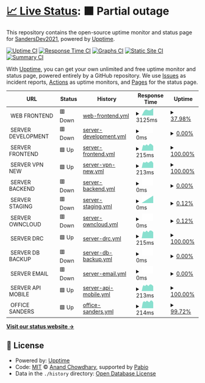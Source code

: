 # [📈 Live Status](https://SandersDev2021.github.io/monitoring): <!--live status--> **🟧 Partial outage**

This repository contains the open-source uptime monitor and status page for [SandersDev2021](https://SandersDev2021.github.io/monitoring), powered by [Upptime](https://github.com/upptime/upptime).

[![Uptime CI](https://github.com/SandersDev2021/monitoring/workflows/Uptime%20CI/badge.svg)](https://github.com/SandersDev2021/monitoring/actions?query=workflow%3A%22Uptime+CI%22)
[![Response Time CI](https://github.com/SandersDev2021/monitoring/workflows/Response%20Time%20CI/badge.svg)](https://github.com/SandersDev2021/monitoring/actions?query=workflow%3A%22Response+Time+CI%22)
[![Graphs CI](https://github.com/SandersDev2021/monitoring/workflows/Graphs%20CI/badge.svg)](https://github.com/SandersDev2021/monitoring/actions?query=workflow%3A%22Graphs+CI%22)
[![Static Site CI](https://github.com/SandersDev2021/monitoring/workflows/Static%20Site%20CI/badge.svg)](https://github.com/SandersDev2021/monitoring/actions?query=workflow%3A%22Static+Site+CI%22)
[![Summary CI](https://github.com/SandersDev2021/monitoring/workflows/Summary%20CI/badge.svg)](https://github.com/SandersDev2021/monitoring/actions?query=workflow%3A%22Summary+CI%22)

With [Upptime](https://upptime.js.org), you can get your own unlimited and free uptime monitor and status page, powered entirely by a GitHub repository. We use [Issues](https://github.com/SandersDev2021/monitoring/issues) as incident reports, [Actions](https://github.com/SandersDev2021/monitoring/actions) as uptime monitors, and [Pages](https://SandersDev2021.github.io/monitoring) for the status page.

<!--start: status pages-->
<!-- This summary is generated by Upptime (https://github.com/upptime/upptime) -->
<!-- Do not edit this manually, your changes will be overwritten -->
<!-- prettier-ignore -->
| URL | Status | History | Response Time | Uptime |
| --- | ------ | ------- | ------------- | ------ |
| <img alt="" src="https://icons.duckduckgo.com/ip3/null.ico" height="13"> WEB FRONTEND | 🟥 Down | [web-frontend.yml](https://github.com/SandersDev2021/monitoring/commits/HEAD/history/web-frontend.yml) | <details><summary><img alt="Response time graph" src="./graphs/web-frontend/response-time-week.png" height="20"> 3125ms</summary><br><a href="https://SandersDev2021.github.io/monitoring/history/web-frontend"><img alt="Response time 3664" src="https://img.shields.io/endpoint?url=https%3A%2F%2Fraw.githubusercontent.com%2FSandersDev2021%2Fmonitoring%2FHEAD%2Fapi%2Fweb-frontend%2Fresponse-time.json"></a><br><a href="https://SandersDev2021.github.io/monitoring/history/web-frontend"><img alt="24-hour response time 0" src="https://img.shields.io/endpoint?url=https%3A%2F%2Fraw.githubusercontent.com%2FSandersDev2021%2Fmonitoring%2FHEAD%2Fapi%2Fweb-frontend%2Fresponse-time-day.json"></a><br><a href="https://SandersDev2021.github.io/monitoring/history/web-frontend"><img alt="7-day response time 3125" src="https://img.shields.io/endpoint?url=https%3A%2F%2Fraw.githubusercontent.com%2FSandersDev2021%2Fmonitoring%2FHEAD%2Fapi%2Fweb-frontend%2Fresponse-time-week.json"></a><br><a href="https://SandersDev2021.github.io/monitoring/history/web-frontend"><img alt="30-day response time 2793" src="https://img.shields.io/endpoint?url=https%3A%2F%2Fraw.githubusercontent.com%2FSandersDev2021%2Fmonitoring%2FHEAD%2Fapi%2Fweb-frontend%2Fresponse-time-month.json"></a><br><a href="https://SandersDev2021.github.io/monitoring/history/web-frontend"><img alt="1-year response time 3664" src="https://img.shields.io/endpoint?url=https%3A%2F%2Fraw.githubusercontent.com%2FSandersDev2021%2Fmonitoring%2FHEAD%2Fapi%2Fweb-frontend%2Fresponse-time-year.json"></a></details> | <details><summary><a href="https://SandersDev2021.github.io/monitoring/history/web-frontend">37.98%</a></summary><a href="https://SandersDev2021.github.io/monitoring/history/web-frontend"><img alt="All-time uptime 98.75%" src="https://img.shields.io/endpoint?url=https%3A%2F%2Fraw.githubusercontent.com%2FSandersDev2021%2Fmonitoring%2FHEAD%2Fapi%2Fweb-frontend%2Fuptime.json"></a><br><a href="https://SandersDev2021.github.io/monitoring/history/web-frontend"><img alt="24-hour uptime 0.00%" src="https://img.shields.io/endpoint?url=https%3A%2F%2Fraw.githubusercontent.com%2FSandersDev2021%2Fmonitoring%2FHEAD%2Fapi%2Fweb-frontend%2Fuptime-day.json"></a><br><a href="https://SandersDev2021.github.io/monitoring/history/web-frontend"><img alt="7-day uptime 37.98%" src="https://img.shields.io/endpoint?url=https%3A%2F%2Fraw.githubusercontent.com%2FSandersDev2021%2Fmonitoring%2FHEAD%2Fapi%2Fweb-frontend%2Fuptime-week.json"></a><br><a href="https://SandersDev2021.github.io/monitoring/history/web-frontend"><img alt="30-day uptime 85.73%" src="https://img.shields.io/endpoint?url=https%3A%2F%2Fraw.githubusercontent.com%2FSandersDev2021%2Fmonitoring%2FHEAD%2Fapi%2Fweb-frontend%2Fuptime-month.json"></a><br><a href="https://SandersDev2021.github.io/monitoring/history/web-frontend"><img alt="1-year uptime 98.75%" src="https://img.shields.io/endpoint?url=https%3A%2F%2Fraw.githubusercontent.com%2FSandersDev2021%2Fmonitoring%2FHEAD%2Fapi%2Fweb-frontend%2Fuptime-year.json"></a></details>
| <img alt="" src="https://icons.duckduckgo.com/ip3/null.ico" height="13"> SERVER DEVELOPMENT | 🟥 Down | [server-development.yml](https://github.com/SandersDev2021/monitoring/commits/HEAD/history/server-development.yml) | <details><summary><img alt="Response time graph" src="./graphs/server-development/response-time-week.png" height="20"> 0ms</summary><br><a href="https://SandersDev2021.github.io/monitoring/history/server-development"><img alt="Response time 219" src="https://img.shields.io/endpoint?url=https%3A%2F%2Fraw.githubusercontent.com%2FSandersDev2021%2Fmonitoring%2FHEAD%2Fapi%2Fserver-development%2Fresponse-time.json"></a><br><a href="https://SandersDev2021.github.io/monitoring/history/server-development"><img alt="24-hour response time 0" src="https://img.shields.io/endpoint?url=https%3A%2F%2Fraw.githubusercontent.com%2FSandersDev2021%2Fmonitoring%2FHEAD%2Fapi%2Fserver-development%2Fresponse-time-day.json"></a><br><a href="https://SandersDev2021.github.io/monitoring/history/server-development"><img alt="7-day response time 0" src="https://img.shields.io/endpoint?url=https%3A%2F%2Fraw.githubusercontent.com%2FSandersDev2021%2Fmonitoring%2FHEAD%2Fapi%2Fserver-development%2Fresponse-time-week.json"></a><br><a href="https://SandersDev2021.github.io/monitoring/history/server-development"><img alt="30-day response time 0" src="https://img.shields.io/endpoint?url=https%3A%2F%2Fraw.githubusercontent.com%2FSandersDev2021%2Fmonitoring%2FHEAD%2Fapi%2Fserver-development%2Fresponse-time-month.json"></a><br><a href="https://SandersDev2021.github.io/monitoring/history/server-development"><img alt="1-year response time 219" src="https://img.shields.io/endpoint?url=https%3A%2F%2Fraw.githubusercontent.com%2FSandersDev2021%2Fmonitoring%2FHEAD%2Fapi%2Fserver-development%2Fresponse-time-year.json"></a></details> | <details><summary><a href="https://SandersDev2021.github.io/monitoring/history/server-development">0.00%</a></summary><a href="https://SandersDev2021.github.io/monitoring/history/server-development"><img alt="All-time uptime 63.94%" src="https://img.shields.io/endpoint?url=https%3A%2F%2Fraw.githubusercontent.com%2FSandersDev2021%2Fmonitoring%2FHEAD%2Fapi%2Fserver-development%2Fuptime.json"></a><br><a href="https://SandersDev2021.github.io/monitoring/history/server-development"><img alt="24-hour uptime 0.00%" src="https://img.shields.io/endpoint?url=https%3A%2F%2Fraw.githubusercontent.com%2FSandersDev2021%2Fmonitoring%2FHEAD%2Fapi%2Fserver-development%2Fuptime-day.json"></a><br><a href="https://SandersDev2021.github.io/monitoring/history/server-development"><img alt="7-day uptime 0.00%" src="https://img.shields.io/endpoint?url=https%3A%2F%2Fraw.githubusercontent.com%2FSandersDev2021%2Fmonitoring%2FHEAD%2Fapi%2Fserver-development%2Fuptime-week.json"></a><br><a href="https://SandersDev2021.github.io/monitoring/history/server-development"><img alt="30-day uptime 0.00%" src="https://img.shields.io/endpoint?url=https%3A%2F%2Fraw.githubusercontent.com%2FSandersDev2021%2Fmonitoring%2FHEAD%2Fapi%2Fserver-development%2Fuptime-month.json"></a><br><a href="https://SandersDev2021.github.io/monitoring/history/server-development"><img alt="1-year uptime 63.94%" src="https://img.shields.io/endpoint?url=https%3A%2F%2Fraw.githubusercontent.com%2FSandersDev2021%2Fmonitoring%2FHEAD%2Fapi%2Fserver-development%2Fuptime-year.json"></a></details>
| <img alt="" src="https://icons.duckduckgo.com/ip3/null.ico" height="13"> SERVER FRONTEND | 🟩 Up | [server-frontend.yml](https://github.com/SandersDev2021/monitoring/commits/HEAD/history/server-frontend.yml) | <details><summary><img alt="Response time graph" src="./graphs/server-frontend/response-time-week.png" height="20"> 215ms</summary><br><a href="https://SandersDev2021.github.io/monitoring/history/server-frontend"><img alt="Response time 219" src="https://img.shields.io/endpoint?url=https%3A%2F%2Fraw.githubusercontent.com%2FSandersDev2021%2Fmonitoring%2FHEAD%2Fapi%2Fserver-frontend%2Fresponse-time.json"></a><br><a href="https://SandersDev2021.github.io/monitoring/history/server-frontend"><img alt="24-hour response time 184" src="https://img.shields.io/endpoint?url=https%3A%2F%2Fraw.githubusercontent.com%2FSandersDev2021%2Fmonitoring%2FHEAD%2Fapi%2Fserver-frontend%2Fresponse-time-day.json"></a><br><a href="https://SandersDev2021.github.io/monitoring/history/server-frontend"><img alt="7-day response time 215" src="https://img.shields.io/endpoint?url=https%3A%2F%2Fraw.githubusercontent.com%2FSandersDev2021%2Fmonitoring%2FHEAD%2Fapi%2Fserver-frontend%2Fresponse-time-week.json"></a><br><a href="https://SandersDev2021.github.io/monitoring/history/server-frontend"><img alt="30-day response time 224" src="https://img.shields.io/endpoint?url=https%3A%2F%2Fraw.githubusercontent.com%2FSandersDev2021%2Fmonitoring%2FHEAD%2Fapi%2Fserver-frontend%2Fresponse-time-month.json"></a><br><a href="https://SandersDev2021.github.io/monitoring/history/server-frontend"><img alt="1-year response time 219" src="https://img.shields.io/endpoint?url=https%3A%2F%2Fraw.githubusercontent.com%2FSandersDev2021%2Fmonitoring%2FHEAD%2Fapi%2Fserver-frontend%2Fresponse-time-year.json"></a></details> | <details><summary><a href="https://SandersDev2021.github.io/monitoring/history/server-frontend">100.00%</a></summary><a href="https://SandersDev2021.github.io/monitoring/history/server-frontend"><img alt="All-time uptime 100.00%" src="https://img.shields.io/endpoint?url=https%3A%2F%2Fraw.githubusercontent.com%2FSandersDev2021%2Fmonitoring%2FHEAD%2Fapi%2Fserver-frontend%2Fuptime.json"></a><br><a href="https://SandersDev2021.github.io/monitoring/history/server-frontend"><img alt="24-hour uptime 100.00%" src="https://img.shields.io/endpoint?url=https%3A%2F%2Fraw.githubusercontent.com%2FSandersDev2021%2Fmonitoring%2FHEAD%2Fapi%2Fserver-frontend%2Fuptime-day.json"></a><br><a href="https://SandersDev2021.github.io/monitoring/history/server-frontend"><img alt="7-day uptime 100.00%" src="https://img.shields.io/endpoint?url=https%3A%2F%2Fraw.githubusercontent.com%2FSandersDev2021%2Fmonitoring%2FHEAD%2Fapi%2Fserver-frontend%2Fuptime-week.json"></a><br><a href="https://SandersDev2021.github.io/monitoring/history/server-frontend"><img alt="30-day uptime 100.00%" src="https://img.shields.io/endpoint?url=https%3A%2F%2Fraw.githubusercontent.com%2FSandersDev2021%2Fmonitoring%2FHEAD%2Fapi%2Fserver-frontend%2Fuptime-month.json"></a><br><a href="https://SandersDev2021.github.io/monitoring/history/server-frontend"><img alt="1-year uptime 100.00%" src="https://img.shields.io/endpoint?url=https%3A%2F%2Fraw.githubusercontent.com%2FSandersDev2021%2Fmonitoring%2FHEAD%2Fapi%2Fserver-frontend%2Fuptime-year.json"></a></details>
| <img alt="" src="https://icons.duckduckgo.com/ip3/null.ico" height="13"> SERVER VPN NEW | 🟩 Up | [server-vpn-new.yml](https://github.com/SandersDev2021/monitoring/commits/HEAD/history/server-vpn-new.yml) | <details><summary><img alt="Response time graph" src="./graphs/server-vpn-new/response-time-week.png" height="20"> 213ms</summary><br><a href="https://SandersDev2021.github.io/monitoring/history/server-vpn-new"><img alt="Response time 219" src="https://img.shields.io/endpoint?url=https%3A%2F%2Fraw.githubusercontent.com%2FSandersDev2021%2Fmonitoring%2FHEAD%2Fapi%2Fserver-vpn-new%2Fresponse-time.json"></a><br><a href="https://SandersDev2021.github.io/monitoring/history/server-vpn-new"><img alt="24-hour response time 182" src="https://img.shields.io/endpoint?url=https%3A%2F%2Fraw.githubusercontent.com%2FSandersDev2021%2Fmonitoring%2FHEAD%2Fapi%2Fserver-vpn-new%2Fresponse-time-day.json"></a><br><a href="https://SandersDev2021.github.io/monitoring/history/server-vpn-new"><img alt="7-day response time 213" src="https://img.shields.io/endpoint?url=https%3A%2F%2Fraw.githubusercontent.com%2FSandersDev2021%2Fmonitoring%2FHEAD%2Fapi%2Fserver-vpn-new%2Fresponse-time-week.json"></a><br><a href="https://SandersDev2021.github.io/monitoring/history/server-vpn-new"><img alt="30-day response time 218" src="https://img.shields.io/endpoint?url=https%3A%2F%2Fraw.githubusercontent.com%2FSandersDev2021%2Fmonitoring%2FHEAD%2Fapi%2Fserver-vpn-new%2Fresponse-time-month.json"></a><br><a href="https://SandersDev2021.github.io/monitoring/history/server-vpn-new"><img alt="1-year response time 219" src="https://img.shields.io/endpoint?url=https%3A%2F%2Fraw.githubusercontent.com%2FSandersDev2021%2Fmonitoring%2FHEAD%2Fapi%2Fserver-vpn-new%2Fresponse-time-year.json"></a></details> | <details><summary><a href="https://SandersDev2021.github.io/monitoring/history/server-vpn-new">100.00%</a></summary><a href="https://SandersDev2021.github.io/monitoring/history/server-vpn-new"><img alt="All-time uptime 99.53%" src="https://img.shields.io/endpoint?url=https%3A%2F%2Fraw.githubusercontent.com%2FSandersDev2021%2Fmonitoring%2FHEAD%2Fapi%2Fserver-vpn-new%2Fuptime.json"></a><br><a href="https://SandersDev2021.github.io/monitoring/history/server-vpn-new"><img alt="24-hour uptime 100.00%" src="https://img.shields.io/endpoint?url=https%3A%2F%2Fraw.githubusercontent.com%2FSandersDev2021%2Fmonitoring%2FHEAD%2Fapi%2Fserver-vpn-new%2Fuptime-day.json"></a><br><a href="https://SandersDev2021.github.io/monitoring/history/server-vpn-new"><img alt="7-day uptime 100.00%" src="https://img.shields.io/endpoint?url=https%3A%2F%2Fraw.githubusercontent.com%2FSandersDev2021%2Fmonitoring%2FHEAD%2Fapi%2Fserver-vpn-new%2Fuptime-week.json"></a><br><a href="https://SandersDev2021.github.io/monitoring/history/server-vpn-new"><img alt="30-day uptime 99.93%" src="https://img.shields.io/endpoint?url=https%3A%2F%2Fraw.githubusercontent.com%2FSandersDev2021%2Fmonitoring%2FHEAD%2Fapi%2Fserver-vpn-new%2Fuptime-month.json"></a><br><a href="https://SandersDev2021.github.io/monitoring/history/server-vpn-new"><img alt="1-year uptime 99.53%" src="https://img.shields.io/endpoint?url=https%3A%2F%2Fraw.githubusercontent.com%2FSandersDev2021%2Fmonitoring%2FHEAD%2Fapi%2Fserver-vpn-new%2Fuptime-year.json"></a></details>
| <img alt="" src="https://icons.duckduckgo.com/ip3/null.ico" height="13"> SERVER BACKEND | 🟥 Down | [server-backend.yml](https://github.com/SandersDev2021/monitoring/commits/HEAD/history/server-backend.yml) | <details><summary><img alt="Response time graph" src="./graphs/server-backend/response-time-week.png" height="20"> 0ms</summary><br><a href="https://SandersDev2021.github.io/monitoring/history/server-backend"><img alt="Response time 219" src="https://img.shields.io/endpoint?url=https%3A%2F%2Fraw.githubusercontent.com%2FSandersDev2021%2Fmonitoring%2FHEAD%2Fapi%2Fserver-backend%2Fresponse-time.json"></a><br><a href="https://SandersDev2021.github.io/monitoring/history/server-backend"><img alt="24-hour response time 0" src="https://img.shields.io/endpoint?url=https%3A%2F%2Fraw.githubusercontent.com%2FSandersDev2021%2Fmonitoring%2FHEAD%2Fapi%2Fserver-backend%2Fresponse-time-day.json"></a><br><a href="https://SandersDev2021.github.io/monitoring/history/server-backend"><img alt="7-day response time 0" src="https://img.shields.io/endpoint?url=https%3A%2F%2Fraw.githubusercontent.com%2FSandersDev2021%2Fmonitoring%2FHEAD%2Fapi%2Fserver-backend%2Fresponse-time-week.json"></a><br><a href="https://SandersDev2021.github.io/monitoring/history/server-backend"><img alt="30-day response time 0" src="https://img.shields.io/endpoint?url=https%3A%2F%2Fraw.githubusercontent.com%2FSandersDev2021%2Fmonitoring%2FHEAD%2Fapi%2Fserver-backend%2Fresponse-time-month.json"></a><br><a href="https://SandersDev2021.github.io/monitoring/history/server-backend"><img alt="1-year response time 219" src="https://img.shields.io/endpoint?url=https%3A%2F%2Fraw.githubusercontent.com%2FSandersDev2021%2Fmonitoring%2FHEAD%2Fapi%2Fserver-backend%2Fresponse-time-year.json"></a></details> | <details><summary><a href="https://SandersDev2021.github.io/monitoring/history/server-backend">0.00%</a></summary><a href="https://SandersDev2021.github.io/monitoring/history/server-backend"><img alt="All-time uptime 1.41%" src="https://img.shields.io/endpoint?url=https%3A%2F%2Fraw.githubusercontent.com%2FSandersDev2021%2Fmonitoring%2FHEAD%2Fapi%2Fserver-backend%2Fuptime.json"></a><br><a href="https://SandersDev2021.github.io/monitoring/history/server-backend"><img alt="24-hour uptime 0.00%" src="https://img.shields.io/endpoint?url=https%3A%2F%2Fraw.githubusercontent.com%2FSandersDev2021%2Fmonitoring%2FHEAD%2Fapi%2Fserver-backend%2Fuptime-day.json"></a><br><a href="https://SandersDev2021.github.io/monitoring/history/server-backend"><img alt="7-day uptime 0.00%" src="https://img.shields.io/endpoint?url=https%3A%2F%2Fraw.githubusercontent.com%2FSandersDev2021%2Fmonitoring%2FHEAD%2Fapi%2Fserver-backend%2Fuptime-week.json"></a><br><a href="https://SandersDev2021.github.io/monitoring/history/server-backend"><img alt="30-day uptime 0.00%" src="https://img.shields.io/endpoint?url=https%3A%2F%2Fraw.githubusercontent.com%2FSandersDev2021%2Fmonitoring%2FHEAD%2Fapi%2Fserver-backend%2Fuptime-month.json"></a><br><a href="https://SandersDev2021.github.io/monitoring/history/server-backend"><img alt="1-year uptime 1.41%" src="https://img.shields.io/endpoint?url=https%3A%2F%2Fraw.githubusercontent.com%2FSandersDev2021%2Fmonitoring%2FHEAD%2Fapi%2Fserver-backend%2Fuptime-year.json"></a></details>
| <img alt="" src="https://icons.duckduckgo.com/ip3/null.ico" height="13"> SERVER STAGING | 🟥 Down | [server-staging.yml](https://github.com/SandersDev2021/monitoring/commits/HEAD/history/server-staging.yml) | <details><summary><img alt="Response time graph" src="./graphs/server-staging/response-time-week.png" height="20"> 0ms</summary><br><a href="https://SandersDev2021.github.io/monitoring/history/server-staging"><img alt="Response time 219" src="https://img.shields.io/endpoint?url=https%3A%2F%2Fraw.githubusercontent.com%2FSandersDev2021%2Fmonitoring%2FHEAD%2Fapi%2Fserver-staging%2Fresponse-time.json"></a><br><a href="https://SandersDev2021.github.io/monitoring/history/server-staging"><img alt="24-hour response time 0" src="https://img.shields.io/endpoint?url=https%3A%2F%2Fraw.githubusercontent.com%2FSandersDev2021%2Fmonitoring%2FHEAD%2Fapi%2Fserver-staging%2Fresponse-time-day.json"></a><br><a href="https://SandersDev2021.github.io/monitoring/history/server-staging"><img alt="7-day response time 0" src="https://img.shields.io/endpoint?url=https%3A%2F%2Fraw.githubusercontent.com%2FSandersDev2021%2Fmonitoring%2FHEAD%2Fapi%2Fserver-staging%2Fresponse-time-week.json"></a><br><a href="https://SandersDev2021.github.io/monitoring/history/server-staging"><img alt="30-day response time 238" src="https://img.shields.io/endpoint?url=https%3A%2F%2Fraw.githubusercontent.com%2FSandersDev2021%2Fmonitoring%2FHEAD%2Fapi%2Fserver-staging%2Fresponse-time-month.json"></a><br><a href="https://SandersDev2021.github.io/monitoring/history/server-staging"><img alt="1-year response time 219" src="https://img.shields.io/endpoint?url=https%3A%2F%2Fraw.githubusercontent.com%2FSandersDev2021%2Fmonitoring%2FHEAD%2Fapi%2Fserver-staging%2Fresponse-time-year.json"></a></details> | <details><summary><a href="https://SandersDev2021.github.io/monitoring/history/server-staging">0.12%</a></summary><a href="https://SandersDev2021.github.io/monitoring/history/server-staging"><img alt="All-time uptime 88.07%" src="https://img.shields.io/endpoint?url=https%3A%2F%2Fraw.githubusercontent.com%2FSandersDev2021%2Fmonitoring%2FHEAD%2Fapi%2Fserver-staging%2Fuptime.json"></a><br><a href="https://SandersDev2021.github.io/monitoring/history/server-staging"><img alt="24-hour uptime 0.83%" src="https://img.shields.io/endpoint?url=https%3A%2F%2Fraw.githubusercontent.com%2FSandersDev2021%2Fmonitoring%2FHEAD%2Fapi%2Fserver-staging%2Fuptime-day.json"></a><br><a href="https://SandersDev2021.github.io/monitoring/history/server-staging"><img alt="7-day uptime 0.12%" src="https://img.shields.io/endpoint?url=https%3A%2F%2Fraw.githubusercontent.com%2FSandersDev2021%2Fmonitoring%2FHEAD%2Fapi%2Fserver-staging%2Fuptime-week.json"></a><br><a href="https://SandersDev2021.github.io/monitoring/history/server-staging"><img alt="30-day uptime 0.00%" src="https://img.shields.io/endpoint?url=https%3A%2F%2Fraw.githubusercontent.com%2FSandersDev2021%2Fmonitoring%2FHEAD%2Fapi%2Fserver-staging%2Fuptime-month.json"></a><br><a href="https://SandersDev2021.github.io/monitoring/history/server-staging"><img alt="1-year uptime 88.07%" src="https://img.shields.io/endpoint?url=https%3A%2F%2Fraw.githubusercontent.com%2FSandersDev2021%2Fmonitoring%2FHEAD%2Fapi%2Fserver-staging%2Fuptime-year.json"></a></details>
| <img alt="" src="https://icons.duckduckgo.com/ip3/null.ico" height="13"> SERVER OWNCLOUD | 🟥 Down | [server-owncloud.yml](https://github.com/SandersDev2021/monitoring/commits/HEAD/history/server-owncloud.yml) | <details><summary><img alt="Response time graph" src="./graphs/server-owncloud/response-time-week.png" height="20"> 0ms</summary><br><a href="https://SandersDev2021.github.io/monitoring/history/server-owncloud"><img alt="Response time 218" src="https://img.shields.io/endpoint?url=https%3A%2F%2Fraw.githubusercontent.com%2FSandersDev2021%2Fmonitoring%2FHEAD%2Fapi%2Fserver-owncloud%2Fresponse-time.json"></a><br><a href="https://SandersDev2021.github.io/monitoring/history/server-owncloud"><img alt="24-hour response time 0" src="https://img.shields.io/endpoint?url=https%3A%2F%2Fraw.githubusercontent.com%2FSandersDev2021%2Fmonitoring%2FHEAD%2Fapi%2Fserver-owncloud%2Fresponse-time-day.json"></a><br><a href="https://SandersDev2021.github.io/monitoring/history/server-owncloud"><img alt="7-day response time 0" src="https://img.shields.io/endpoint?url=https%3A%2F%2Fraw.githubusercontent.com%2FSandersDev2021%2Fmonitoring%2FHEAD%2Fapi%2Fserver-owncloud%2Fresponse-time-week.json"></a><br><a href="https://SandersDev2021.github.io/monitoring/history/server-owncloud"><img alt="30-day response time 0" src="https://img.shields.io/endpoint?url=https%3A%2F%2Fraw.githubusercontent.com%2FSandersDev2021%2Fmonitoring%2FHEAD%2Fapi%2Fserver-owncloud%2Fresponse-time-month.json"></a><br><a href="https://SandersDev2021.github.io/monitoring/history/server-owncloud"><img alt="1-year response time 218" src="https://img.shields.io/endpoint?url=https%3A%2F%2Fraw.githubusercontent.com%2FSandersDev2021%2Fmonitoring%2FHEAD%2Fapi%2Fserver-owncloud%2Fresponse-time-year.json"></a></details> | <details><summary><a href="https://SandersDev2021.github.io/monitoring/history/server-owncloud">0.12%</a></summary><a href="https://SandersDev2021.github.io/monitoring/history/server-owncloud"><img alt="All-time uptime 89.42%" src="https://img.shields.io/endpoint?url=https%3A%2F%2Fraw.githubusercontent.com%2FSandersDev2021%2Fmonitoring%2FHEAD%2Fapi%2Fserver-owncloud%2Fuptime.json"></a><br><a href="https://SandersDev2021.github.io/monitoring/history/server-owncloud"><img alt="24-hour uptime 0.00%" src="https://img.shields.io/endpoint?url=https%3A%2F%2Fraw.githubusercontent.com%2FSandersDev2021%2Fmonitoring%2FHEAD%2Fapi%2Fserver-owncloud%2Fuptime-day.json"></a><br><a href="https://SandersDev2021.github.io/monitoring/history/server-owncloud"><img alt="7-day uptime 0.12%" src="https://img.shields.io/endpoint?url=https%3A%2F%2Fraw.githubusercontent.com%2FSandersDev2021%2Fmonitoring%2FHEAD%2Fapi%2Fserver-owncloud%2Fuptime-week.json"></a><br><a href="https://SandersDev2021.github.io/monitoring/history/server-owncloud"><img alt="30-day uptime 0.00%" src="https://img.shields.io/endpoint?url=https%3A%2F%2Fraw.githubusercontent.com%2FSandersDev2021%2Fmonitoring%2FHEAD%2Fapi%2Fserver-owncloud%2Fuptime-month.json"></a><br><a href="https://SandersDev2021.github.io/monitoring/history/server-owncloud"><img alt="1-year uptime 89.42%" src="https://img.shields.io/endpoint?url=https%3A%2F%2Fraw.githubusercontent.com%2FSandersDev2021%2Fmonitoring%2FHEAD%2Fapi%2Fserver-owncloud%2Fuptime-year.json"></a></details>
| <img alt="" src="https://icons.duckduckgo.com/ip3/null.ico" height="13"> SERVER DRC | 🟩 Up | [server-drc.yml](https://github.com/SandersDev2021/monitoring/commits/HEAD/history/server-drc.yml) | <details><summary><img alt="Response time graph" src="./graphs/server-drc/response-time-week.png" height="20"> 215ms</summary><br><a href="https://SandersDev2021.github.io/monitoring/history/server-drc"><img alt="Response time 218" src="https://img.shields.io/endpoint?url=https%3A%2F%2Fraw.githubusercontent.com%2FSandersDev2021%2Fmonitoring%2FHEAD%2Fapi%2Fserver-drc%2Fresponse-time.json"></a><br><a href="https://SandersDev2021.github.io/monitoring/history/server-drc"><img alt="24-hour response time 182" src="https://img.shields.io/endpoint?url=https%3A%2F%2Fraw.githubusercontent.com%2FSandersDev2021%2Fmonitoring%2FHEAD%2Fapi%2Fserver-drc%2Fresponse-time-day.json"></a><br><a href="https://SandersDev2021.github.io/monitoring/history/server-drc"><img alt="7-day response time 215" src="https://img.shields.io/endpoint?url=https%3A%2F%2Fraw.githubusercontent.com%2FSandersDev2021%2Fmonitoring%2FHEAD%2Fapi%2Fserver-drc%2Fresponse-time-week.json"></a><br><a href="https://SandersDev2021.github.io/monitoring/history/server-drc"><img alt="30-day response time 215" src="https://img.shields.io/endpoint?url=https%3A%2F%2Fraw.githubusercontent.com%2FSandersDev2021%2Fmonitoring%2FHEAD%2Fapi%2Fserver-drc%2Fresponse-time-month.json"></a><br><a href="https://SandersDev2021.github.io/monitoring/history/server-drc"><img alt="1-year response time 218" src="https://img.shields.io/endpoint?url=https%3A%2F%2Fraw.githubusercontent.com%2FSandersDev2021%2Fmonitoring%2FHEAD%2Fapi%2Fserver-drc%2Fresponse-time-year.json"></a></details> | <details><summary><a href="https://SandersDev2021.github.io/monitoring/history/server-drc">100.00%</a></summary><a href="https://SandersDev2021.github.io/monitoring/history/server-drc"><img alt="All-time uptime 100.00%" src="https://img.shields.io/endpoint?url=https%3A%2F%2Fraw.githubusercontent.com%2FSandersDev2021%2Fmonitoring%2FHEAD%2Fapi%2Fserver-drc%2Fuptime.json"></a><br><a href="https://SandersDev2021.github.io/monitoring/history/server-drc"><img alt="24-hour uptime 100.00%" src="https://img.shields.io/endpoint?url=https%3A%2F%2Fraw.githubusercontent.com%2FSandersDev2021%2Fmonitoring%2FHEAD%2Fapi%2Fserver-drc%2Fuptime-day.json"></a><br><a href="https://SandersDev2021.github.io/monitoring/history/server-drc"><img alt="7-day uptime 100.00%" src="https://img.shields.io/endpoint?url=https%3A%2F%2Fraw.githubusercontent.com%2FSandersDev2021%2Fmonitoring%2FHEAD%2Fapi%2Fserver-drc%2Fuptime-week.json"></a><br><a href="https://SandersDev2021.github.io/monitoring/history/server-drc"><img alt="30-day uptime 100.00%" src="https://img.shields.io/endpoint?url=https%3A%2F%2Fraw.githubusercontent.com%2FSandersDev2021%2Fmonitoring%2FHEAD%2Fapi%2Fserver-drc%2Fuptime-month.json"></a><br><a href="https://SandersDev2021.github.io/monitoring/history/server-drc"><img alt="1-year uptime 100.00%" src="https://img.shields.io/endpoint?url=https%3A%2F%2Fraw.githubusercontent.com%2FSandersDev2021%2Fmonitoring%2FHEAD%2Fapi%2Fserver-drc%2Fuptime-year.json"></a></details>
| <img alt="" src="https://icons.duckduckgo.com/ip3/null.ico" height="13"> SERVER DB BACKUP | 🟥 Down | [server-db-backup.yml](https://github.com/SandersDev2021/monitoring/commits/HEAD/history/server-db-backup.yml) | <details><summary><img alt="Response time graph" src="./graphs/server-db-backup/response-time-week.png" height="20"> 0ms</summary><br><a href="https://SandersDev2021.github.io/monitoring/history/server-db-backup"><img alt="Response time 219" src="https://img.shields.io/endpoint?url=https%3A%2F%2Fraw.githubusercontent.com%2FSandersDev2021%2Fmonitoring%2FHEAD%2Fapi%2Fserver-db-backup%2Fresponse-time.json"></a><br><a href="https://SandersDev2021.github.io/monitoring/history/server-db-backup"><img alt="24-hour response time 0" src="https://img.shields.io/endpoint?url=https%3A%2F%2Fraw.githubusercontent.com%2FSandersDev2021%2Fmonitoring%2FHEAD%2Fapi%2Fserver-db-backup%2Fresponse-time-day.json"></a><br><a href="https://SandersDev2021.github.io/monitoring/history/server-db-backup"><img alt="7-day response time 0" src="https://img.shields.io/endpoint?url=https%3A%2F%2Fraw.githubusercontent.com%2FSandersDev2021%2Fmonitoring%2FHEAD%2Fapi%2Fserver-db-backup%2Fresponse-time-week.json"></a><br><a href="https://SandersDev2021.github.io/monitoring/history/server-db-backup"><img alt="30-day response time 0" src="https://img.shields.io/endpoint?url=https%3A%2F%2Fraw.githubusercontent.com%2FSandersDev2021%2Fmonitoring%2FHEAD%2Fapi%2Fserver-db-backup%2Fresponse-time-month.json"></a><br><a href="https://SandersDev2021.github.io/monitoring/history/server-db-backup"><img alt="1-year response time 219" src="https://img.shields.io/endpoint?url=https%3A%2F%2Fraw.githubusercontent.com%2FSandersDev2021%2Fmonitoring%2FHEAD%2Fapi%2Fserver-db-backup%2Fresponse-time-year.json"></a></details> | <details><summary><a href="https://SandersDev2021.github.io/monitoring/history/server-db-backup">0.00%</a></summary><a href="https://SandersDev2021.github.io/monitoring/history/server-db-backup"><img alt="All-time uptime 89.38%" src="https://img.shields.io/endpoint?url=https%3A%2F%2Fraw.githubusercontent.com%2FSandersDev2021%2Fmonitoring%2FHEAD%2Fapi%2Fserver-db-backup%2Fuptime.json"></a><br><a href="https://SandersDev2021.github.io/monitoring/history/server-db-backup"><img alt="24-hour uptime 0.00%" src="https://img.shields.io/endpoint?url=https%3A%2F%2Fraw.githubusercontent.com%2FSandersDev2021%2Fmonitoring%2FHEAD%2Fapi%2Fserver-db-backup%2Fuptime-day.json"></a><br><a href="https://SandersDev2021.github.io/monitoring/history/server-db-backup"><img alt="7-day uptime 0.00%" src="https://img.shields.io/endpoint?url=https%3A%2F%2Fraw.githubusercontent.com%2FSandersDev2021%2Fmonitoring%2FHEAD%2Fapi%2Fserver-db-backup%2Fuptime-week.json"></a><br><a href="https://SandersDev2021.github.io/monitoring/history/server-db-backup"><img alt="30-day uptime 0.00%" src="https://img.shields.io/endpoint?url=https%3A%2F%2Fraw.githubusercontent.com%2FSandersDev2021%2Fmonitoring%2FHEAD%2Fapi%2Fserver-db-backup%2Fuptime-month.json"></a><br><a href="https://SandersDev2021.github.io/monitoring/history/server-db-backup"><img alt="1-year uptime 89.38%" src="https://img.shields.io/endpoint?url=https%3A%2F%2Fraw.githubusercontent.com%2FSandersDev2021%2Fmonitoring%2FHEAD%2Fapi%2Fserver-db-backup%2Fuptime-year.json"></a></details>
| <img alt="" src="https://icons.duckduckgo.com/ip3/null.ico" height="13"> SERVER EMAIL | 🟥 Down | [server-email.yml](https://github.com/SandersDev2021/monitoring/commits/HEAD/history/server-email.yml) | <details><summary><img alt="Response time graph" src="./graphs/server-email/response-time-week.png" height="20"> 0ms</summary><br><a href="https://SandersDev2021.github.io/monitoring/history/server-email"><img alt="Response time 218" src="https://img.shields.io/endpoint?url=https%3A%2F%2Fraw.githubusercontent.com%2FSandersDev2021%2Fmonitoring%2FHEAD%2Fapi%2Fserver-email%2Fresponse-time.json"></a><br><a href="https://SandersDev2021.github.io/monitoring/history/server-email"><img alt="24-hour response time 0" src="https://img.shields.io/endpoint?url=https%3A%2F%2Fraw.githubusercontent.com%2FSandersDev2021%2Fmonitoring%2FHEAD%2Fapi%2Fserver-email%2Fresponse-time-day.json"></a><br><a href="https://SandersDev2021.github.io/monitoring/history/server-email"><img alt="7-day response time 0" src="https://img.shields.io/endpoint?url=https%3A%2F%2Fraw.githubusercontent.com%2FSandersDev2021%2Fmonitoring%2FHEAD%2Fapi%2Fserver-email%2Fresponse-time-week.json"></a><br><a href="https://SandersDev2021.github.io/monitoring/history/server-email"><img alt="30-day response time 0" src="https://img.shields.io/endpoint?url=https%3A%2F%2Fraw.githubusercontent.com%2FSandersDev2021%2Fmonitoring%2FHEAD%2Fapi%2Fserver-email%2Fresponse-time-month.json"></a><br><a href="https://SandersDev2021.github.io/monitoring/history/server-email"><img alt="1-year response time 218" src="https://img.shields.io/endpoint?url=https%3A%2F%2Fraw.githubusercontent.com%2FSandersDev2021%2Fmonitoring%2FHEAD%2Fapi%2Fserver-email%2Fresponse-time-year.json"></a></details> | <details><summary><a href="https://SandersDev2021.github.io/monitoring/history/server-email">0.00%</a></summary><a href="https://SandersDev2021.github.io/monitoring/history/server-email"><img alt="All-time uptime 88.08%" src="https://img.shields.io/endpoint?url=https%3A%2F%2Fraw.githubusercontent.com%2FSandersDev2021%2Fmonitoring%2FHEAD%2Fapi%2Fserver-email%2Fuptime.json"></a><br><a href="https://SandersDev2021.github.io/monitoring/history/server-email"><img alt="24-hour uptime 0.00%" src="https://img.shields.io/endpoint?url=https%3A%2F%2Fraw.githubusercontent.com%2FSandersDev2021%2Fmonitoring%2FHEAD%2Fapi%2Fserver-email%2Fuptime-day.json"></a><br><a href="https://SandersDev2021.github.io/monitoring/history/server-email"><img alt="7-day uptime 0.00%" src="https://img.shields.io/endpoint?url=https%3A%2F%2Fraw.githubusercontent.com%2FSandersDev2021%2Fmonitoring%2FHEAD%2Fapi%2Fserver-email%2Fuptime-week.json"></a><br><a href="https://SandersDev2021.github.io/monitoring/history/server-email"><img alt="30-day uptime 0.00%" src="https://img.shields.io/endpoint?url=https%3A%2F%2Fraw.githubusercontent.com%2FSandersDev2021%2Fmonitoring%2FHEAD%2Fapi%2Fserver-email%2Fuptime-month.json"></a><br><a href="https://SandersDev2021.github.io/monitoring/history/server-email"><img alt="1-year uptime 88.08%" src="https://img.shields.io/endpoint?url=https%3A%2F%2Fraw.githubusercontent.com%2FSandersDev2021%2Fmonitoring%2FHEAD%2Fapi%2Fserver-email%2Fuptime-year.json"></a></details>
| <img alt="" src="https://icons.duckduckgo.com/ip3/null.ico" height="13"> SERVER API MOBILE | 🟩 Up | [server-api-mobile.yml](https://github.com/SandersDev2021/monitoring/commits/HEAD/history/server-api-mobile.yml) | <details><summary><img alt="Response time graph" src="./graphs/server-api-mobile/response-time-week.png" height="20"> 213ms</summary><br><a href="https://SandersDev2021.github.io/monitoring/history/server-api-mobile"><img alt="Response time 217" src="https://img.shields.io/endpoint?url=https%3A%2F%2Fraw.githubusercontent.com%2FSandersDev2021%2Fmonitoring%2FHEAD%2Fapi%2Fserver-api-mobile%2Fresponse-time.json"></a><br><a href="https://SandersDev2021.github.io/monitoring/history/server-api-mobile"><img alt="24-hour response time 182" src="https://img.shields.io/endpoint?url=https%3A%2F%2Fraw.githubusercontent.com%2FSandersDev2021%2Fmonitoring%2FHEAD%2Fapi%2Fserver-api-mobile%2Fresponse-time-day.json"></a><br><a href="https://SandersDev2021.github.io/monitoring/history/server-api-mobile"><img alt="7-day response time 213" src="https://img.shields.io/endpoint?url=https%3A%2F%2Fraw.githubusercontent.com%2FSandersDev2021%2Fmonitoring%2FHEAD%2Fapi%2Fserver-api-mobile%2Fresponse-time-week.json"></a><br><a href="https://SandersDev2021.github.io/monitoring/history/server-api-mobile"><img alt="30-day response time 213" src="https://img.shields.io/endpoint?url=https%3A%2F%2Fraw.githubusercontent.com%2FSandersDev2021%2Fmonitoring%2FHEAD%2Fapi%2Fserver-api-mobile%2Fresponse-time-month.json"></a><br><a href="https://SandersDev2021.github.io/monitoring/history/server-api-mobile"><img alt="1-year response time 217" src="https://img.shields.io/endpoint?url=https%3A%2F%2Fraw.githubusercontent.com%2FSandersDev2021%2Fmonitoring%2FHEAD%2Fapi%2Fserver-api-mobile%2Fresponse-time-year.json"></a></details> | <details><summary><a href="https://SandersDev2021.github.io/monitoring/history/server-api-mobile">100.00%</a></summary><a href="https://SandersDev2021.github.io/monitoring/history/server-api-mobile"><img alt="All-time uptime 100.00%" src="https://img.shields.io/endpoint?url=https%3A%2F%2Fraw.githubusercontent.com%2FSandersDev2021%2Fmonitoring%2FHEAD%2Fapi%2Fserver-api-mobile%2Fuptime.json"></a><br><a href="https://SandersDev2021.github.io/monitoring/history/server-api-mobile"><img alt="24-hour uptime 100.00%" src="https://img.shields.io/endpoint?url=https%3A%2F%2Fraw.githubusercontent.com%2FSandersDev2021%2Fmonitoring%2FHEAD%2Fapi%2Fserver-api-mobile%2Fuptime-day.json"></a><br><a href="https://SandersDev2021.github.io/monitoring/history/server-api-mobile"><img alt="7-day uptime 100.00%" src="https://img.shields.io/endpoint?url=https%3A%2F%2Fraw.githubusercontent.com%2FSandersDev2021%2Fmonitoring%2FHEAD%2Fapi%2Fserver-api-mobile%2Fuptime-week.json"></a><br><a href="https://SandersDev2021.github.io/monitoring/history/server-api-mobile"><img alt="30-day uptime 100.00%" src="https://img.shields.io/endpoint?url=https%3A%2F%2Fraw.githubusercontent.com%2FSandersDev2021%2Fmonitoring%2FHEAD%2Fapi%2Fserver-api-mobile%2Fuptime-month.json"></a><br><a href="https://SandersDev2021.github.io/monitoring/history/server-api-mobile"><img alt="1-year uptime 100.00%" src="https://img.shields.io/endpoint?url=https%3A%2F%2Fraw.githubusercontent.com%2FSandersDev2021%2Fmonitoring%2FHEAD%2Fapi%2Fserver-api-mobile%2Fuptime-year.json"></a></details>
| <img alt="" src="https://icons.duckduckgo.com/ip3/null.ico" height="13"> OFFICE SANDERS | 🟩 Up | [office-sanders.yml](https://github.com/SandersDev2021/monitoring/commits/HEAD/history/office-sanders.yml) | <details><summary><img alt="Response time graph" src="./graphs/office-sanders/response-time-week.png" height="20"> 214ms</summary><br><a href="https://SandersDev2021.github.io/monitoring/history/office-sanders"><img alt="Response time 234" src="https://img.shields.io/endpoint?url=https%3A%2F%2Fraw.githubusercontent.com%2FSandersDev2021%2Fmonitoring%2FHEAD%2Fapi%2Foffice-sanders%2Fresponse-time.json"></a><br><a href="https://SandersDev2021.github.io/monitoring/history/office-sanders"><img alt="24-hour response time 185" src="https://img.shields.io/endpoint?url=https%3A%2F%2Fraw.githubusercontent.com%2FSandersDev2021%2Fmonitoring%2FHEAD%2Fapi%2Foffice-sanders%2Fresponse-time-day.json"></a><br><a href="https://SandersDev2021.github.io/monitoring/history/office-sanders"><img alt="7-day response time 214" src="https://img.shields.io/endpoint?url=https%3A%2F%2Fraw.githubusercontent.com%2FSandersDev2021%2Fmonitoring%2FHEAD%2Fapi%2Foffice-sanders%2Fresponse-time-week.json"></a><br><a href="https://SandersDev2021.github.io/monitoring/history/office-sanders"><img alt="30-day response time 215" src="https://img.shields.io/endpoint?url=https%3A%2F%2Fraw.githubusercontent.com%2FSandersDev2021%2Fmonitoring%2FHEAD%2Fapi%2Foffice-sanders%2Fresponse-time-month.json"></a><br><a href="https://SandersDev2021.github.io/monitoring/history/office-sanders"><img alt="1-year response time 234" src="https://img.shields.io/endpoint?url=https%3A%2F%2Fraw.githubusercontent.com%2FSandersDev2021%2Fmonitoring%2FHEAD%2Fapi%2Foffice-sanders%2Fresponse-time-year.json"></a></details> | <details><summary><a href="https://SandersDev2021.github.io/monitoring/history/office-sanders">99.72%</a></summary><a href="https://SandersDev2021.github.io/monitoring/history/office-sanders"><img alt="All-time uptime 95.83%" src="https://img.shields.io/endpoint?url=https%3A%2F%2Fraw.githubusercontent.com%2FSandersDev2021%2Fmonitoring%2FHEAD%2Fapi%2Foffice-sanders%2Fuptime.json"></a><br><a href="https://SandersDev2021.github.io/monitoring/history/office-sanders"><img alt="24-hour uptime 100.00%" src="https://img.shields.io/endpoint?url=https%3A%2F%2Fraw.githubusercontent.com%2FSandersDev2021%2Fmonitoring%2FHEAD%2Fapi%2Foffice-sanders%2Fuptime-day.json"></a><br><a href="https://SandersDev2021.github.io/monitoring/history/office-sanders"><img alt="7-day uptime 99.72%" src="https://img.shields.io/endpoint?url=https%3A%2F%2Fraw.githubusercontent.com%2FSandersDev2021%2Fmonitoring%2FHEAD%2Fapi%2Foffice-sanders%2Fuptime-week.json"></a><br><a href="https://SandersDev2021.github.io/monitoring/history/office-sanders"><img alt="30-day uptime 99.71%" src="https://img.shields.io/endpoint?url=https%3A%2F%2Fraw.githubusercontent.com%2FSandersDev2021%2Fmonitoring%2FHEAD%2Fapi%2Foffice-sanders%2Fuptime-month.json"></a><br><a href="https://SandersDev2021.github.io/monitoring/history/office-sanders"><img alt="1-year uptime 95.83%" src="https://img.shields.io/endpoint?url=https%3A%2F%2Fraw.githubusercontent.com%2FSandersDev2021%2Fmonitoring%2FHEAD%2Fapi%2Foffice-sanders%2Fuptime-year.json"></a></details>

<!--end: status pages-->

[**Visit our status website →**](https://SandersDev2021.github.io/monitoring)

## 📄 License

- Powered by: [Upptime](https://github.com/upptime/upptime)
- Code: [MIT](./LICENSE) © [Anand Chowdhary](https://anandchowdhary.com), supported by [Pabio](https://pabio.com)
- Data in the `./history` directory: [Open Database License](https://opendatacommons.org/licenses/odbl/1-0/)
